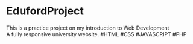 # EdufordProject

This is a practice project on my introduction to Web Development
</br>
A fully responsive university website. #HTML #CSS #JAVASCRIPT #PHP
